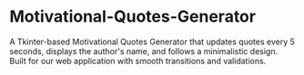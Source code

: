 # Motivational-Quotes-Generator
A Tkinter-based Motivational Quotes Generator that updates quotes every 5 seconds, displays the author's name, and follows a minimalistic design. Built for our web application with smooth transitions and validations.
